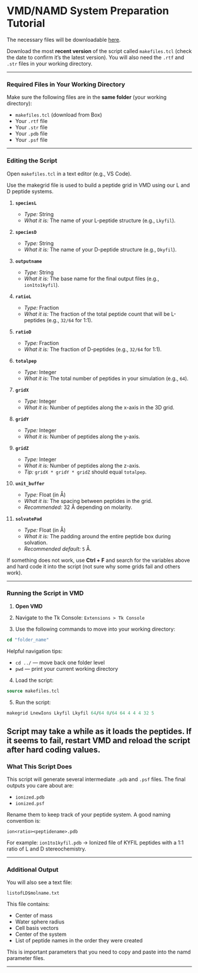 # VMD/NAMD System Preparation Tutorial

The necessary files will be downloadable [here](https://drive.google.com/drive/folders/1tE-We6xeah_VM3ksenBdn4Opb3q_biOV?usp=sharing).

Download the most **recent version** of the script called `makefiles.tcl` (check the date to confirm it’s the latest version). You will also need the `.rtf` and `.str` files in your working directory.

---

### Required Files in Your Working Directory

Make sure the following files are in the **same folder** (your working directory):

* `makefiles.tcl` (download from Box)
* Your `.rtf` file
* Your `.str` file
* Your `.pdb` file
* Your `.psf` file

---

### Editing the Script

Open `makefiles.tcl` in a text editor (e.g., VS Code).

Use the makegrid file is used to build a peptide grid in VMD using our L and D peptide systems.

1. **`speciesL`**

   * *Type:* String
   * *What it is:* The name of your L-peptide structure (e.g., `Lkyfil`).

2. **`speciesD`**

   * *Type:* String
   * *What it is:* The name of your D-peptide structure (e.g., `Dkyfil`).

3. **`outputname`**

   * *Type:* String
   * *What it is:* The base name for the final output files (e.g., `ion1to1kyfil`).

4. **`ratioL`**

   * *Type:* Fraction
   * *What it is:* The fraction of the total peptide count that will be L-peptides (e.g., `32/64` for 1:1).

5. **`ratioD`**

   * *Type:* Fraction
   * *What it is:* The fraction of D-peptides (e.g., `32/64` for 1:1).

6. **`totalpep`**

   * *Type:* Integer
   * *What it is:* The total number of peptides in your simulation (e.g., `64`).

7. **`gridX`**

   * *Type:* Integer
   * *What it is:* Number of peptides along the x-axis in the 3D grid.

8. **`gridY`**

   * *Type:* Integer
   * *What it is:* Number of peptides along the y-axis.

9. **`gridZ`**

   * *Type:* Integer
   * *What it is:* Number of peptides along the z-axis.
   * *Tip:* `gridX * gridY * gridZ` should equal `totalpep`.

10. **`unit_buffer`**

    * *Type:* Float (in Å)
    * *What it is:* The spacing between peptides in the grid.
    * *Recommended:* 32 Å depending on molarity.

11. **`solvatePad`**

    * *Type:* Float (in Å)
    * *What it is:* The padding around the entire peptide box during solvation.
    * *Recommended default:* `5` Å.

If something does not work, use **Ctrl + F** and search for the variables above and hard code it into the script (not sure why some grids fail and others work).

---


### Running the Script in VMD

1. **Open VMD**

2. Navigate to the Tk Console:
   `Extensions > Tk Console`

3. Use the following commands to move into your working directory:

```tcl
cd "folder_name"
```

Helpful navigation tips:

* `cd ../` — move back one folder level
* `pwd` — print your current working directory

4. Load the script:

```tcl
source makefiles.tcl
```

5. Run the script:

```tcl
makegrid LnewIons Lkyfil Lkyfil 64/64 0/64 64 4 4 4 32 5
```

Script may take a while as it loads the peptides. If it seems to fail, **restart VMD** and reload the script after hard coding values.
---


### What This Script Does

This script will generate several intermediate `.pdb` and `.psf` files. The final outputs you care about are:

* `ionized.pdb`
* `ionized.psf`

Rename them to keep track of your peptide system. A good naming convention is:

```
ion<ratio><peptidename>.pdb
```

For example:
`ion1to1kyfil.pdb` → Ionized file of KYFIL peptides with a 1:1 ratio of L and D stereochemistry.

---

### Additional Output

You will also see a text file:

```
listofLD$molname.txt
```

This file contains:

* Center of mass
* Water sphere radius
* Cell basis vectors
* Center of the system
* List of peptide names in the order they were created

This is important parameters that you need to copy and paste into the namd parameter files.

---


